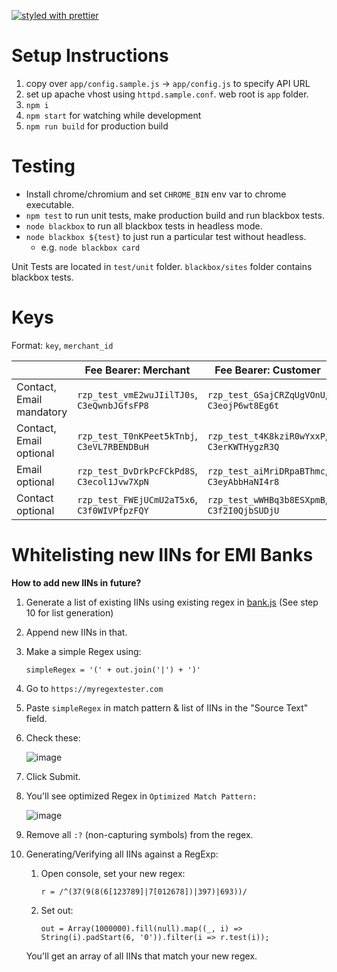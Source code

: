 [![styled with prettier](https://img.shields.io/badge/styled_with-prettier-ff69b4.svg)](https://github.com/prettier/prettier)

# Setup Instructions

1. copy over `app/config.sample.js` -> `app/config.js` to specify API URL
1. set up apache vhost using `httpd.sample.conf`. web root is `app` folder.
1. `npm i`
1. `npm start` for watching while development
1. `npm run build` for production build

# Testing

- Install chrome/chromium and set `CHROME_BIN` env var to chrome executable.
- `npm test` to run unit tests, make production build and run blackbox tests.
- `node blackbox` to run all blackbox tests in headless mode.
- `node blackbox ${test}` to just run a particular test without headless.
  - e.g. `node blackbox card`

Unit Tests are located in `test/unit` folder. `blackbox/sites` folder contains blackbox tests.

# Keys

Format: `key`, `merchant_id`

|                          | Fee Bearer: Merchant                        | Fee Bearer: Customer                        |
| ------------------------ | ------------------------------------------- | ------------------------------------------- |
| Contact, Email mandatory | `rzp_test_vmE2wuJIilTJ0s`, `C3eQwnbJGfsFP8` | `rzp_test_GSajCRZqUgVOnU`, `C3eojP6wt8Eg6t` |
| Contact, Email optional  | `rzp_test_T0nKPeet5kTnbj`, `C3eVL7RBENDBuH` | `rzp_test_t4K8kziR0wYxxP`, `C3erKWTHygzR3Q` |
| Email optional           | `rzp_test_DvDrkPcFCkPd8S`, `C3ecol1Jvw7XpN` | `rzp_test_aiMriDRpaBThmc`, `C3eyAbbHaNI4r8` |
| Contact optional         | `rzp_test_FWEjUCmU2aT5x6`, `C3f0WIVPfpzFQY` | `rzp_test_wWHBq3b8ESXpmB`, `C3f2I0QjbSUDjU` |

# Whitelisting new IINs for EMI Banks
**How to add new IINs in future?**

1. Generate a list of existing IINs using existing regex in [bank.js](https://github.com/razorpay/checkout/blob/master/app/modules/common/bank.js#L37) (See step 10 for list generation)
1. Append new IINs in that.
1. Make a simple Regex using:

    ``
      simpleRegex = '(' + out.join('|') + ')'
    ``
1. Go to `https://myregextester.com`
1. Paste `simpleRegex` in match pattern & list of IINs in the "Source Text" field.
1. Check these: 

    ![image](https://user-images.githubusercontent.com/11299391/57135808-56e13f80-6dc8-11e9-87eb-b6778da27c02.png)
1. Click Submit.
1. You'll see optimized Regex in `Optimized Match Pattern:`
    
    ![image](https://user-images.githubusercontent.com/11299391/57135853-75dfd180-6dc8-11e9-86a9-b54bd8ca8b1b.png)
1. Remove all `:?` (non-capturing symbols) from the regex.
1. Generating/Verifying all IINs against a RegExp:
    1.  Open console, set your new regex: 
    
        `r = /^(37(9(8(6[123789]|7[012678])|397)|693))/`
    1. Set out: 
    
        `out = Array(1000000).fill(null).map((_, i) => String(i).padStart(6, '0')).filter(i => r.test(i));`

    You'll get an array of all IINs that match your new regex.

